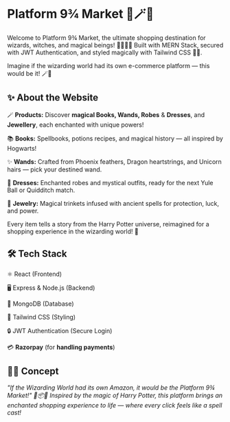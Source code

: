 
# Platform 9¾ Market 🚂🪄✨

Welcome to Platform 9¾ Market, the ultimate shopping destination for wizards, witches, and magical beings! 🧙‍♂️🧙‍♀️
Built with MERN Stack, secured with JWT Authentication, and styled magically with Tailwind CSS 🎨✨.

Imagine if the wizarding world had its own e-commerce platform — this would be it! 🪄🛒

## ✨ About the Website 

🪄 **Products:** Discover **magical Books, Wands, Robes** & **Dresses**, and **Jewellery**, each enchanted with unique powers!

📚 **Books:** Spellbooks, potions recipes, and magical history — all inspired by Hogwarts!

✨ **Wands:** Crafted from Phoenix feathers, Dragon heartstrings, and Unicorn hairs — pick your destined wand.

🧥 **Dresses:** Enchanted robes and mystical outfits, ready for the next Yule Ball or Quidditch match.

💍 **Jewelry:** Magical trinkets infused with ancient spells for protection, luck, and power.
 

Every item tells a story from the Harry Potter universe, reimagined for a shopping experience in the wizarding world! 🌌

## 🛠️ Tech Stack

⚛️ React (Frontend)

🖥️ Express & Node.js (Backend)

🍃 MongoDB (Database)

🎨 Tailwind CSS (Styling)

🔒 JWT Authentication (Secure Login)

💳 **Razorpay** (for **handling payments**)

## 🧙‍♂️ Concept

*"If the Wizarding World had its own Amazon, it would be the Platform 9¾ Market!" 🚂📦✨
Inspired by the magic of Harry Potter, this platform brings an enchanted shopping experience to life — where every click feels like a spell cast!*

